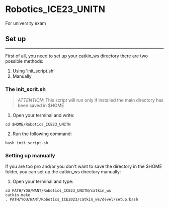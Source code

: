 # Robotics_ICE23_UNITN
For university exam

## Set up
----------------------------
First of all, you need to set up your catkin_ws directory there are two possible methods:
1. Using 'init_script.sh'
2. Manually

### The init_scrit.sh
> *ATTENTION:* This script will run only if installed the main directory has been saved in $HOME 

1. Open your terminal and write:
```
cd $HOME/Robotics_ICE23_UNITN
```
2. Run the following command:
```
bash init_script.sh
``` 

### Setting up manually
If you are too pro and/or you don't want to save the directory in the $HOME folder, you can
set up the catkin_ws directory manually:
1. Open your terminal and type:
```
cd PATH/YOU/WANT/Robotics_ICE23_UNITN/catkin_ws
catkin_make
. PATH/YOU/WANT/Robotics_ICE2023/catkin_ws/devel/setup.bash
```

